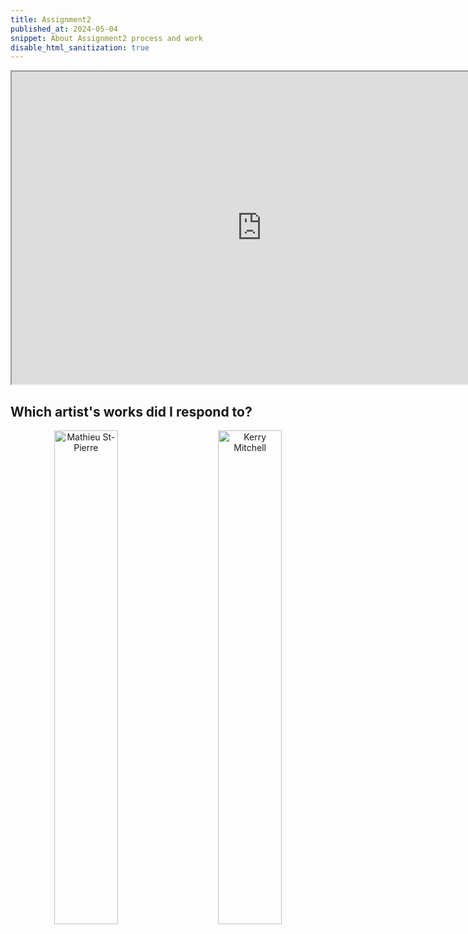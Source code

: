 ```yaml
---
title: Assignment2
published_at: 2024-05-04
snippet: About Assignment2 process and work
disable_html_sanitization: true
---
```


<div align="center">
<iframe src="https://s4002155-ccs-assignm-85.deno.dev/" width="800px" height="500px"></iframe>
</div>

## Which artist's works did I respond to?
<p align="center">
  <img alt="Mathieu St-Pierre" src="/240504_Assignment2/Mathieu.png" width="45%">
&nbsp; &nbsp; &nbsp; &nbsp;
  <img alt="Kerry Mitchell" src="/240504_Assignment2/NATO.png "background2" width="45%">
</p>

